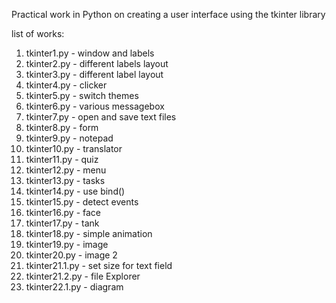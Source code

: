 Practical work in Python on creating a user interface using the tkinter library

list of works:
1. tkinter1.py - window and labels
2. tkinter2.py - different labels layout
3. tkinter3.py - different label layout
4. tkinter4.py - clicker
5. tkinter5.py - switch themes
6. tkinter6.py - various messagebox 
7. tkinter7.py - open and save text files
8. tkinter8.py - form
9. tkinter9.py - notepad
10. tkinter10.py - translator
11. tkinter11.py - quiz
12. tkinter12.py - menu
13. tkinter13.py - tasks
14. tkinter14.py - use bind()
15. tkinter15.py - detect events
16. tkinter16.py - face
17. tkinter17.py - tank
18. tkinter18.py - simple animation
19. tkinter19.py - image
20. tkinter20.py - image 2
21. tkinter21.1.py - set size for text field
22. tkinter21.2.py - file Explorer
23. tkinter22.1.py - diagram